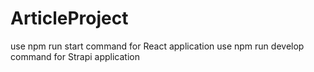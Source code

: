 # ArticleProject

use npm run start command for React application
use npm run develop command for Strapi application
